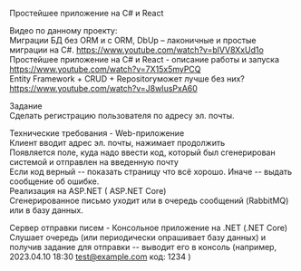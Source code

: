 Простейшее приложение на C# и React

Видео по данному проекту:<br>
Миграции БД без ORM и с ORM, DbUp – лаконичные и простые миграции на C#.  https://www.youtube.com/watch?v=blVV8XxUd1o <br>
Простейшее приложение на C# и React - описание работы и запуска  https://www.youtube.com/watch?v=7X15x5myPCQ <br>
Entity Framework + CRUD + Repositoryможет лучше без них?    https://www.youtube.com/watch?v=J8wIusPxA60 <br>




Задание<br>
Сделать регистрацию пользователя по адресу эл. почты.<br>

Технические требования - Web-приложение<br>
Клиент вводит адрес эл. почты, нажимает продолжить<br>
Появляется поле, куда надо ввести код, который был сгенерирован системой и отправлен на введенную почту<br>
Если код верный -- показать страницу что всё хорошо. Иначе -- выдать сообщение об ошибке.<br>
Реализация на ASP.NET ( ASP.NET Core)<br>
Сгенерированное письмо уходит или в очередь сообщений (RabbitMQ) или в базу данных.<br>

Сервер отправки писем - Консольное приложение на .NET (.NET Core)<br>
Слушает очередь (или периодически опрашивает базу данных) и получив задание для отправки -- выводит его в консоль (например, 2023.04.10 18:30 test@example.com код: 1234 )<br>
